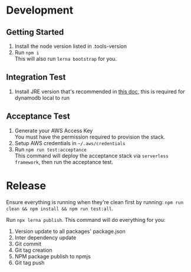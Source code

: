 # Development

## Getting Started

1.  Install the node version listed in .tools-version
2.  Run `npm i`  
    This will also run `lerna bootstrap` for you.

## Integration Test

1. Install JRE version that's recommended in [this doc](https://docs.aws.amazon.com/amazondynamodb/latest/developerguide/DynamoDBLocal.DownloadingAndRunning.html#DynamoDBLocal.DownloadingAndRunning.title), this is required for dynamodb local to run

## Acceptance Test

1.  Generate your AWS Access Key  
    You must have the permission required to provision the stack.
2.  Setup AWS credentials in `~/.aws/credentials`
3.  Run `npm run test:acceptance`  
    This command will deploy the acceptance stack via `serverless framework`,
    then run the acceptance test.

# Release

Ensure everything is running when they're clean first by running:
`npm run clean && npm install && npm run test:all`.

Run `npx lerna publish`. This command will do everything for you:

1.  Version update to all packages' package.json
2.  Inter dependency update
3.  Git commit
4.  Git tag creation
5.  NPM package publish to npmjs
6.  Git tag push
